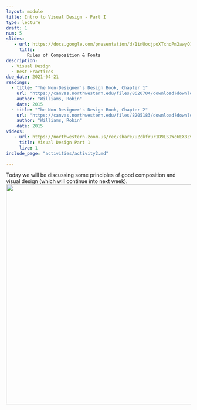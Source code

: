 ```yaml
---
layout: module
title: Intro to Visual Design - Part I
type: lecture
draft: 1
num: 5
slides:
   - url: https://docs.google.com/presentation/d/1inUocjpoXTxhqPm2awyO1MMgTHJj4BPWzCXzVEQQzjA/edit?usp=sharing
     title: |
        Rules of Composition & Fonts
description:
  - Visual Design
  - Best Practices
due_date: 2021-04-21
readings:
  - title: "The Non-Designer's Design Book, Chapter 1"
    url: "https://canvas.northwestern.edu/files/8620704/download?download_frd=1"
    author: "Williams, Robin" 
    date: 2015
  - title: "The Non-Designer's Design Book, Chapter 2"
    url: "https://canvas.northwestern.edu/files/8205183/download?download_frd=1"
    author: "Williams, Robin" 
    date: 2015
videos:
   - url: https://northwestern.zoom.us/rec/share/uZckfrur1D9LSJWc6EX8ZvYsEd3ZX6a8hiMX-PBcmBmwAWqoPqaI3Shm3uhRqMT1
     title: Visual Design Part 1
     live: 1
include_page: "activities/activity2.md"

---
```


Today we will be discussing some principles of good composition and visual design (which  will continue into next week).
<img style="width:600px;display:block;margin:auto;" src="{{site.baseurl}}/assets/images/lecture12/composition.png" />
